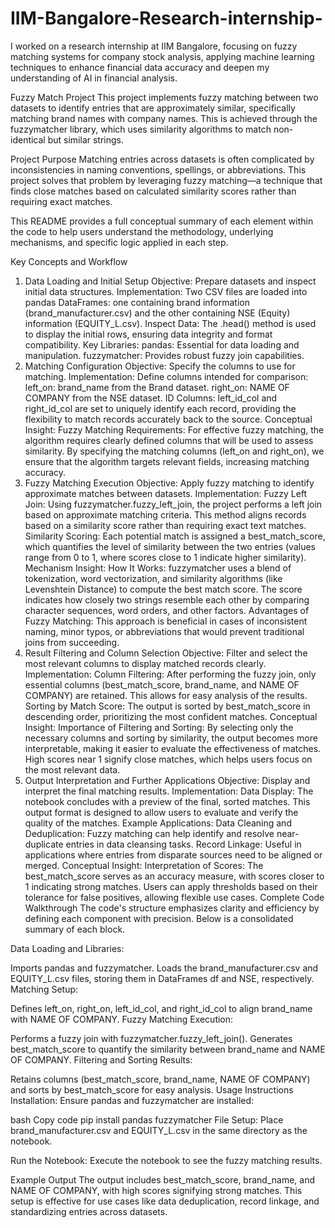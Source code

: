 # IIM-Bangalore-Research-internship-
I worked on a research internship at IIM Bangalore, focusing on fuzzy matching systems for company stock analysis, applying machine learning techniques to enhance financial data accuracy and deepen my understanding of AI in financial analysis.


Fuzzy Match Project
This project implements fuzzy matching between two datasets to identify entries that are approximately similar, specifically matching brand names with company names. This is achieved through the fuzzymatcher library, which uses similarity algorithms to match non-identical but similar strings.

Project Purpose
Matching entries across datasets is often complicated by inconsistencies in naming conventions, spellings, or abbreviations. This project solves that problem by leveraging fuzzy matching—a technique that finds close matches based on calculated similarity scores rather than requiring exact matches.

This README provides a full conceptual summary of each element within the code to help users understand the methodology, underlying mechanisms, and specific logic applied in each step.

Key Concepts and Workflow
1. Data Loading and Initial Setup
Objective: Prepare datasets and inspect initial data structures.
Implementation:
Two CSV files are loaded into pandas DataFrames: one containing brand information (brand_manufacturer.csv) and the other containing NSE (Equity) information (EQUITY_L.csv).
Inspect Data: The .head() method is used to display the initial rows, ensuring data integrity and format compatibility.
Key Libraries:
pandas: Essential for data loading and manipulation.
fuzzymatcher: Provides robust fuzzy join capabilities.
2. Matching Configuration
Objective: Specify the columns to use for matching.
Implementation:
Define columns intended for comparison:
left_on: brand_name from the Brand dataset.
right_on: NAME OF COMPANY from the NSE dataset.
ID Columns: left_id_col and right_id_col are set to uniquely identify each record, providing the flexibility to match records accurately back to the source.
Conceptual Insight:
Fuzzy Matching Requirements: For effective fuzzy matching, the algorithm requires clearly defined columns that will be used to assess similarity. By specifying the matching columns (left_on and right_on), we ensure that the algorithm targets relevant fields, increasing matching accuracy.
3. Fuzzy Matching Execution
Objective: Apply fuzzy matching to identify approximate matches between datasets.
Implementation:
Fuzzy Left Join: Using fuzzymatcher.fuzzy_left_join, the project performs a left join based on approximate matching criteria. This method aligns records based on a similarity score rather than requiring exact text matches.
Similarity Scoring: Each potential match is assigned a best_match_score, which quantifies the level of similarity between the two entries (values range from 0 to 1, where scores close to 1 indicate higher similarity).
Mechanism Insight:
How It Works: fuzzymatcher uses a blend of tokenization, word vectorization, and similarity algorithms (like Levenshtein Distance) to compute the best match score. The score indicates how closely two strings resemble each other by comparing character sequences, word orders, and other factors.
Advantages of Fuzzy Matching: This approach is beneficial in cases of inconsistent naming, minor typos, or abbreviations that would prevent traditional joins from succeeding.
4. Result Filtering and Column Selection
Objective: Filter and select the most relevant columns to display matched records clearly.
Implementation:
Column Filtering: After performing the fuzzy join, only essential columns (best_match_score, brand_name, and NAME OF COMPANY) are retained. This allows for easy analysis of the results.
Sorting by Match Score: The output is sorted by best_match_score in descending order, prioritizing the most confident matches.
Conceptual Insight:
Importance of Filtering and Sorting: By selecting only the necessary columns and sorting by similarity, the output becomes more interpretable, making it easier to evaluate the effectiveness of matches. High scores near 1 signify close matches, which helps users focus on the most relevant data.
5. Output Interpretation and Further Applications
Objective: Display and interpret the final matching results.
Implementation:
Data Display: The notebook concludes with a preview of the final, sorted matches. This output format is designed to allow users to evaluate and verify the quality of the matches.
Example Applications:
Data Cleaning and Deduplication: Fuzzy matching can help identify and resolve near-duplicate entries in data cleansing tasks.
Record Linkage: Useful in applications where entries from disparate sources need to be aligned or merged.
Conceptual Insight:
Interpretation of Scores: The best_match_score serves as an accuracy measure, with scores closer to 1 indicating strong matches. Users can apply thresholds based on their tolerance for false positives, allowing flexible use cases.
Complete Code Walkthrough
The code's structure emphasizes clarity and efficiency by defining each component with precision. Below is a consolidated summary of each block.

Data Loading and Libraries:

Imports pandas and fuzzymatcher.
Loads the brand_manufacturer.csv and EQUITY_L.csv files, storing them in DataFrames df and NSE, respectively.
Matching Setup:

Defines left_on, right_on, left_id_col, and right_id_col to align brand_name with NAME OF COMPANY.
Fuzzy Matching Execution:

Performs a fuzzy join with fuzzymatcher.fuzzy_left_join().
Generates best_match_score to quantify the similarity between brand_name and NAME OF COMPANY.
Filtering and Sorting Results:

Retains columns (best_match_score, brand_name, NAME OF COMPANY) and sorts by best_match_score for easy analysis.
Usage Instructions
Installation: Ensure pandas and fuzzymatcher are installed:

bash
Copy code
pip install pandas fuzzymatcher
File Setup: Place brand_manufacturer.csv and EQUITY_L.csv in the same directory as the notebook.

Run the Notebook: Execute the notebook to see the fuzzy matching results.

Example Output
The output includes best_match_score, brand_name, and NAME OF COMPANY, with high scores signifying strong matches. This setup is effective for use cases like data deduplication, record linkage, and standardizing entries across datasets.
